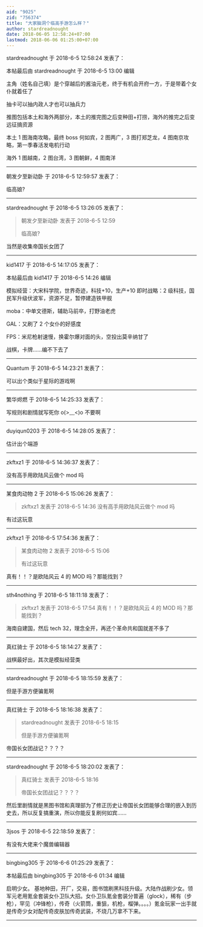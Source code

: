 ```yaml
---
aid: "9025"
zid: "756374"
title: "大家脑洞个临高手游怎么样？"
author: stardreadnought
date: 2018-06-05 12:58:24+07:00
lastmod: 2018-06-06 01:25:00+07:00
---
```


stardreadnought 于 2018-6-5 12:58:24 发表了：

本帖最后由 stardreadnought 于 2018-6-5 13:00 编辑

主角（姓名自己填）是个穿越后的酱油元老，终于有机会开府一方，于是带着个女仆就着任了

抽卡可以抽内政人才也可以抽兵力

推图包括本土和海外两部分，本土的推完图之后变种田+打捞，海外的推完之后变远征搞资源

本土 1 图海南攻略，最终 boss 何如宾，2 图两广，3 图打郑芝龙，4 图南京攻略，第一季春活发电机行动

海外 1 图越南，2 图台湾，3 图朝鲜，4 图南洋

---

朝发夕至新动卧 于 2018-6-5 12:59:57 发表了：

临高娘?

---

stardreadnought 于 2018-6-5 13:26:05 发表了：

> 朝发夕至新动卧 发表于 2018-6-5 12:59
>
> 临高娘?

当然是收集帝国长女团了

---

kid1417 于 2018-6-5 14:17:05 发表了：

本帖最后由 kid1417 于 2018-6-5 14:26 编辑

模拟经营：大宋科学院，世界奇迹，科技+10，生产+10 即时战略：2 级科技，国民军升级伏波军，资源不足，暂停建造铁甲舰

moba：中单文德斯，辅助马前卒，打野油老虎

GAL：又刷了 2 个女仆的好感度

FPS：米尼枪射速慢，换霍尔爆对面的头，空投出莫辛纳甘了

战棋，卡牌……编不下去了

---

Quantum 于 2018-6-5 14:23:21 发表了：

可以出个类似于星际的游戏啊

---

繁华烬燃 于 2018-6-5 14:25:33 发表了：

写规则和剧情就写死你 o(>﹏<)o 不要啊

---

duyiqun0203 于 2018-6-5 14:28:05 发表了：

估计出个端游

---

zkftxz1 于 2018-6-5 14:36:37 发表了：

没有高手用欧陆风云做个 mod 吗

---

某食肉动物 2 于 2018-6-5 15:06:26 发表了：

> zkftxz1 发表于 2018-6-5 14:36 没有高手用欧陆风云做个 mod 吗

有过这玩意

---

zkftxz1 于 2018-6-5 17:54:36 发表了：

> 某食肉动物 2 发表于 2018-6-5 15:06
>
> 有过这玩意

真有！！？是欧陆风云 4 的 MOD 吗？那能找到？

---

sth4nothing 于 2018-6-5 18:11:18 发表了：

> zkftxz1 发表于 2018-6-5 17:54 真有！！？是欧陆风云 4 的 MOD 吗？那能找到？

海南自建国，然后 tech 32，理念全开，再还个革命共和国就差不多了

---

真红骑士 于 2018-6-5 18:14:27 发表了：

战棋最好出，其次是模拟经营类

---

stardreadnought 于 2018-6-5 18:15:59 发表了：

但是手游方便骗氪啊

---

真红骑士 于 2018-6-5 18:16:38 发表了：

> stardreadnought 发表于 2018-6-5 18:15
>
> 但是手游方便骗氪啊

帝国长女团战记？？？？

---

stardreadnought 于 2018-6-5 18:20:02 发表了：

> 真红骑士 发表于 2018-6-5 18:16
>
> 帝国长女团战记？？？？

然后里剧情就是黑图书馆和真理部为了修正历史让帝国长女团能够合理的嵌入到历史去，所以反复搞重演，所以你能反复刷何如宾……

---

3jsos 于 2018-6-5 22:18:59 发表了：

有没有大佬来个魔兽编辑器

---

bingbing305 于 2018-6-6 01:25:29 发表了：

本帖最后由 bingbing305 于 2018-6-6 01:34 编辑

启明少女。 基地种田，开厂，交易，图书馆刷黑科技升级。大陆作战刷少女。领军元老用氪金套装女仆卫队大招。女仆卫队氪金套装分普遍（glock），稀有（步枪），罕见（冲锋枪），传奇（火箭筒，重狙，机枪，榴弹。。。。）氪金玩家一出手就是传奇少女对配传奇皮肤加传奇武装，不烧几万拿不下来。

---
